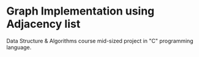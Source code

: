 # Graph Implementation using Adjacency list

Data Structure &amp; Algorithms course mid-sized project in "C" programming language. 
